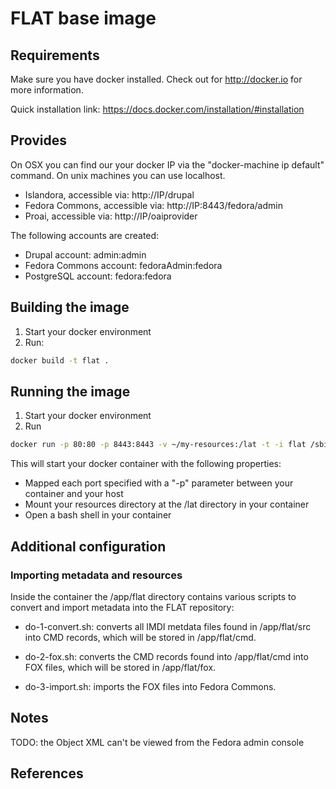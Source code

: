 FLAT base image
===============

## Requirements ##
Make sure you have docker installed. Check out for http://docker.io for more 
information.

Quick installation link: https://docs.docker.com/installation/#installation

## Provides ##

On OSX you can find our your docker IP via the "docker-machine ip default" command. On unix machines you can use localhost.

 * Islandora, accessible via: http://IP/drupal
 * Fedora Commons, accessible via: http://IP:8443/fedora/admin
 * Proai, accessible via: http://IP/oaiprovider

The following accounts are created: 

 * Drupal account: admin:admin
 * Fedora Commons account: fedoraAdmin:fedora
 * PostgreSQL account: fedora:fedora

## Building the image ##
1. Start your docker environment
2. Run: 
```sh
docker build -t flat .
```

## Running the image ##
1. Start your docker environment
2. Run
```sh 
docker run -p 80:80 -p 8443:8443 -v ~/my-resources:/lat -t -i flat /sbin/my_init -- bash -l
```

This will start your docker container with the following properties:
- Mapped each port specified with a "-p" parameter between your container and your host
- Mount your resources directory at the /lat directory in your container
- Open a bash shell in your container

## Additional configuration ##

### Importing metadata and resources ###

Inside the container the /app/flat directory contains various scripts to convert and import metadata into the FLAT repository:

- do-1-convert.sh: converts all IMDI metdata files found in /app/flat/src into CMD records, which will be stored in /app/flat/cmd.

- do-2-fox.sh: converts the CMD records found into /app/flat/cmd into FOX files, which will be stored in /app/flat/fox.

- do-3-import.sh: imports the FOX files into Fedora Commons.

## Notes ##

TODO: the Object XML can't be viewed from the Fedora admin console

## References ##
